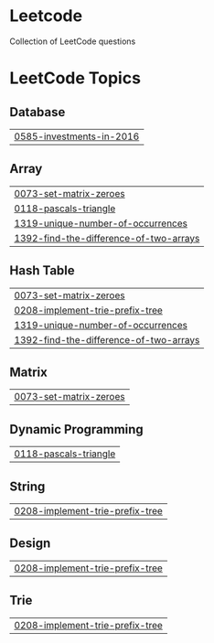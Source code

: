 # Leetcode
Collection of LeetCode questions

<!---LeetCode Topics Start-->
# LeetCode Topics
## Database
|  |
| ------- |
| [0585-investments-in-2016](https://github.com/Harshith-Shetty/Leetcode/tree/master/0585-investments-in-2016) |
## Array
|  |
| ------- |
| [0073-set-matrix-zeroes](https://github.com/Harshith-Shetty/Leetcode/tree/master/0073-set-matrix-zeroes) |
| [0118-pascals-triangle](https://github.com/Harshith-Shetty/Leetcode/tree/master/0118-pascals-triangle) |
| [1319-unique-number-of-occurrences](https://github.com/Harshith-Shetty/Leetcode/tree/master/1319-unique-number-of-occurrences) |
| [1392-find-the-difference-of-two-arrays](https://github.com/Harshith-Shetty/Leetcode/tree/master/1392-find-the-difference-of-two-arrays) |
## Hash Table
|  |
| ------- |
| [0073-set-matrix-zeroes](https://github.com/Harshith-Shetty/Leetcode/tree/master/0073-set-matrix-zeroes) |
| [0208-implement-trie-prefix-tree](https://github.com/Harshith-Shetty/Leetcode/tree/master/0208-implement-trie-prefix-tree) |
| [1319-unique-number-of-occurrences](https://github.com/Harshith-Shetty/Leetcode/tree/master/1319-unique-number-of-occurrences) |
| [1392-find-the-difference-of-two-arrays](https://github.com/Harshith-Shetty/Leetcode/tree/master/1392-find-the-difference-of-two-arrays) |
## Matrix
|  |
| ------- |
| [0073-set-matrix-zeroes](https://github.com/Harshith-Shetty/Leetcode/tree/master/0073-set-matrix-zeroes) |
## Dynamic Programming
|  |
| ------- |
| [0118-pascals-triangle](https://github.com/Harshith-Shetty/Leetcode/tree/master/0118-pascals-triangle) |
## String
|  |
| ------- |
| [0208-implement-trie-prefix-tree](https://github.com/Harshith-Shetty/Leetcode/tree/master/0208-implement-trie-prefix-tree) |
## Design
|  |
| ------- |
| [0208-implement-trie-prefix-tree](https://github.com/Harshith-Shetty/Leetcode/tree/master/0208-implement-trie-prefix-tree) |
## Trie
|  |
| ------- |
| [0208-implement-trie-prefix-tree](https://github.com/Harshith-Shetty/Leetcode/tree/master/0208-implement-trie-prefix-tree) |
<!---LeetCode Topics End-->
